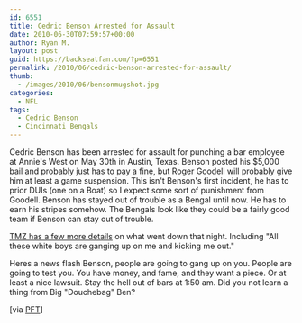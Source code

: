 ```yaml
---
id: 6551
title: Cedric Benson Arrested for Assault
date: 2010-06-30T07:59:57+00:00
author: Ryan M.
layout: post
guid: https://backseatfan.com/?p=6551
permalink: /2010/06/cedric-benson-arrested-for-assault/
thumb:
  - /images/2010/06/bensonmugshot.jpg
categories:
  - NFL
tags:
  - Cedric Benson
  - Cincinnati Bengals
---
```


<div class="entry">
  <p>
    Cedric Benson has been arrested for assault for punching a bar employee at Annie's West on May 30th in Austin, Texas. Benson posted his $5,000 bail and probably just has to pay a fine, but Roger Goodell will probably give him at least a game suspension. This isn't Benson's first incident, he has to prior DUIs (one on a Boat) so I expect some sort of punishment from Goodell. Benson has stayed out of trouble as a Bengal until now. He has to earn his stripes somehow. The Bengals look like they could be a fairly good team if Benson can stay out of trouble.
  </p>

  <p>
    <a href="https://www.tmz.com/2010/06/29/cedric-benson-arrest-white-boys-nfl-star-assault-injury-punch-cincinnati-bengals-running-back/">TMZ has a few more details</a> on what went down that night. Including "All these white boys are ganging up on me and kicking me out."
  </p>

  <p>
    Heres a news flash Benson, people are going to gang up on you. People are going to test you. You have money, and fame, and they want a piece. Or at least a nice lawsuit. Stay the hell out of bars at 1:50 am. Did you not learn a thing from Big "Douchebag" Ben?
  </p>

  <p>
    [via <a href="http://profootballtalk.nbcsports.com/2010/06/29/cedric-benson-busted-for-assault/">PFT</a>]
  </p>
</div>
